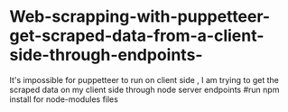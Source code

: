 # Web-scrapping-with-puppetteer-get-scraped-data-from-a-client-side-through-endpoints-
It's impossible for puppetteer to run on client side , I am trying to get the scraped data on my client side through node server endpoints
#run npm install for node-modules files
